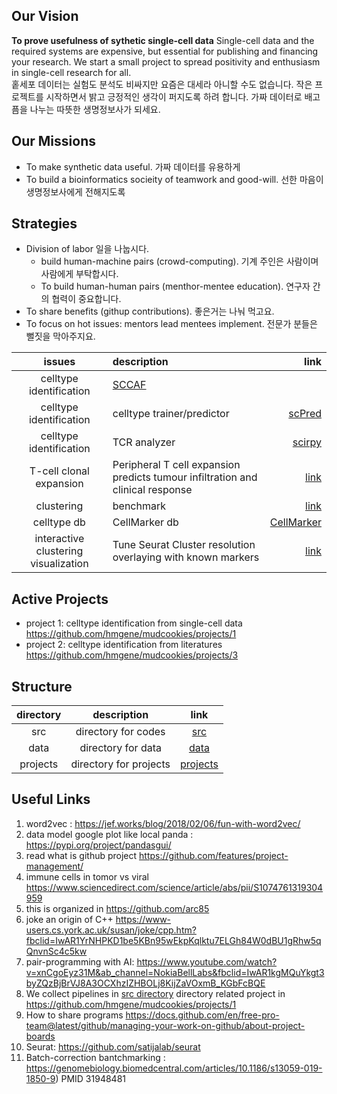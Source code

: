 ## Our Vision 

  **To prove usefulness of sythetic single-cell data**
  Single-cell data and the required systems are expensive, but essential for publishing and financing your research. 
  We start a small project to spread positivity and enthusiasm in single-cell research for all.  
  홑세포 데이터는 실험도 분석도 비싸지만 요즘은 대세라 아니할 수도 없습니다. 작은 프로젝트를 시작하면서 밝고 긍정적인 생각이 퍼지도록 하려 합니다.
  가짜 데이터로 배고픔을 나누는 따뜻한 생명정보사가 되세요.
  
## Our Missions 
- To make synthetic data useful. 가짜 데이터를 유용하게  
- To build a bioinformatics socieity of teamwork and good-will. 선한 마음이 생명정보사에게 전해지도록

## Strategies
- Division of labor 일을 나눕시다.
  - build human-machine pairs (crowd-computing). 기계 주인은 사람이며 사람에게 부탁합시다.
  - To build human-human pairs (menthor-mentee education). 연구자 간의 협력이 중요합니다. 
- To share benefits (githup contributions). 좋은거는 나눠 먹고요.
- To focus on hot issues: mentors lead mentees implement. 전문가 분들은 뻘짓을 막아주지요.

| issues | description   | link |
| :-: | :-  | -: |
| celltype identification | [SCCAF](https://www.nature.com/articles/s41592-020-0825-9) | 
| celltype identification | celltype trainer/predictor| [scPred](https://github.com/powellgenomicslab/scPred/) | 
| celltype identification | TCR analyzer | [scirpy](https://github.com/icbi-lab/scirpy) |
| T-cell clonal expansion | Peripheral T cell expansion predicts tumour infiltration and clinical response | [link](https://www.nature.com/articles/s41586-020-2056-8#author-information) | 
| clustering | benchmark | [link](https://www.nature.com/articles/s41598-020-66848-3) |
| celltype db | CellMarker db | [CellMarker](https://www.ncbi.nlm.nih.gov/pmc/articles/PMC6323899/) |
| interactive clustering visualization | Tune Seurat Cluster resolution overlaying with known markers | [link](https://baderlab.github.io/scClustViz/#example-output) |

## Active Projects
- project 1: celltype identification from single-cell data https://github.com/hmgene/mudcookies/projects/1
- project 2: celltype identification from literatures https://github.com/hmgene/mudcookies/projects/3

## Structure 

| directory | description | link |
| :-: | :-:  | :-: |
| src | directory for codes | [src](src) |
| data | directory for data | [data](data) |
| projects | directory for projects | [projects](projects) |

## Useful Links
1. word2vec : https://jef.works/blog/2018/02/06/fun-with-word2vec/
1. data model google plot like local panda : https://pypi.org/project/pandasgui/
1. read what is github project https://github.com/features/project-management/
1. immune cells in tomor vs viral https://www.sciencedirect.com/science/article/abs/pii/S1074761319304959
1. this is organized in https://github.com/arc85
1. joke an origin of C++ https://www-users.cs.york.ac.uk/susan/joke/cpp.htm?fbclid=IwAR1YrNHPKD1be5KBn95wEkpKqlktu7ELGh84W0dBU1gRhw5qQnvnSc4c5kw
1. pair-programming with AI: https://www.youtube.com/watch?v=xnCgoEyz31M&ab_channel=NokiaBellLabs&fbclid=IwAR1kgMQuYkgt3byZQzBjBrVJ8A3OCXhzIZHBOLj8KijZaVOxmB_KGbFcBQE
1. We collect pipelines in [src directory](./src) directory related project in https://github.com/hmgene/mudcookies/projects/1
1. How to share programs https://docs.github.com/en/free-pro-team@latest/github/managing-your-work-on-github/about-project-boards
1. Seurat: https://github.com/satijalab/seurat
1. Batch-correction bantchmarking : https://genomebiology.biomedcentral.com/articles/10.1186/s13059-019-1850-9) PMID 31948481
